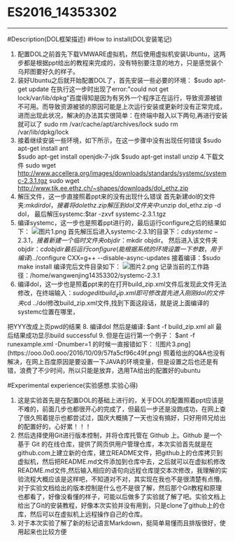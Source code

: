 # ES2016_14353302
***
#Description(DOL框架描述)
#How to install(DOL安装笔记)
1. 配置DOL之前首先下载VMWARE虚拟机，然后使用虚拟机安装Ubuntu，这两步都是根据ppt给出的教程来完成的，没有特别要注意的地方，只是感觉装个乌邦图要好久的样子。
2. 装好Ubuntu之后就开始配置DOL了，首先安装一些必要的环境：
 $sudo apt-get update
 在执行这一步时出现了error:"could not get lock/var/lib/dpkg"百度得知是因为有另外一个程序正在运行，导致资源被锁不可用。而导致资源被锁的原因可能是上次运行安装或更新时没有正常完成，进而出现此状况，解决的办法其实很简单：在终端中敲入以下两句,再进行安装就可以了
 sudo rm /var/cache/apt/archives/lock 
 sudo rm /var/lib/dpkg/lock
3. 接着继续安装一些环境，如下所示，在这一步骤中没有出现任何错误
$sudo apt-get install ant  
$sudo apt-get install openjdk-7-jdk
$sudo apt-get install unzip
4.下载文件
sudo wget <http://www.accellera.org/images/downloads/standards/systemc/systemc-2.3.1.tgz>
sudo wget <http://www.tik.ee.ethz.ch/~shapes/downloads/dol_ethz.zip>
5. 解压文件，这一步直接照着ppt来的没有出现什么错误
 首先新建dol的文件夹:$mkdir dol，
 接着将dolethz.zip解压到dol文件夹中:$unzip dol_ethz.zip -d dol，
 最后解压systemc:$tar -zxvf systemc-2.3.1.tgz
6. 编译systemc，这一步也是照着ppt进行的，最后运行configure之后的结果如下：
![图片1.png](https://ooo.0o0.ooo/2016/10/09/57fa5c55707bd.png)
 首先解压后进入systemc-2.3.1的目录下：$cd systemc-2.3.1，
 接着新建一个临时文件夹objdir：$mkdir objdir。
 然后进入该文件夹objdir：$cd objdir
 最后运行configure(能根据系统的环境设置一下参数，用于编译)$../configure CXX=g++ --disable-async-updates
 接着编译：$sudo make install
 编译完后文件目录如下：
 ![图片2.png](https://ooo.0o0.ooo/2016/10/09/57fa5cf9a280e.png)
 记录当前的工作路径：/home/wangwenjing14353302/systemc-2.3.1
7. 编译dol，这一步也是照着ppt来的在打开build_zip.xml文件后发现此文件无法修改，在终端输入：$sudo gedit build_zip.xml即可修改
  首先进入刚刚dol的文件夹$cd ../dol修改build_zip.xml文件,找到下面这段话，就是说上面编译的systemc位置在哪里，
  <property name="systemc.inc" value="YYY/include"/>
  <property name="systemc.lib" value="YYY/lib-linux/libsystemc.a"/>
把YYY改成上页pwd的结果
8. 编译dol
然后是编译:
$ant -f build_zip.xml all
最后结果成功显示build successful
9. 但是在运行第一个例子：
$ant -f runexample.xml -Dnumber=1
的时候一直报错如下：
![图片3.png](https://ooo.0o0.ooo/2016/10/09/57fa5cf96c49f.png)
照着给出的Q&A也没有解决，在网上百度原因是要设置一下JAVA的环境变量，但是设置之后也还是有错，浪费了不少时间，所以只能是放弃，选用TA给出的配置好的ubuntu

#Experimental experience(实验感想.实验心得)
1. 这是实验首先是在配置DOL的基础上进行的，关于DOL的配置照着ppt应该是不难的，前面几步也都很开心的完成了，但最后一步还是没跑成功，在网上查了很久照着提示也都尝试过，国庆大概搞了一天也没有搞好，只好用师兄给出的配置好的，心好累！！！
2. 然后选择使用Git进行版本控制，并将仓库托管在 Github 上。Github 是一个基于 Git 的在线仓库，提供了网页供用户管理仓库，本次实验首先就是在github.com上建立新的仓库，建立README文件，把github上的仓库拷贝到虚拟机，然后把README.md文件添加到仓库中去，之后就可以在虚拟机修改README.md文件,然后输入相应的语句向远程仓库提交本次修改，我理解的实验流程大概应该是这样吧，不知道对不对，其实现在我也不是很清楚有点懵。对于实验文档给出的版本控制是什么也不是很了解，然后那个Git教程和原理也都看了，好像没看懂的样子，可能以后做多了实验就了解了吧。实验文档上给出了Git的安装教程，好像本次实验并没有用到，只是clone了github上的仓库，然后可以在虚拟机上远程操作自己的仓库。
3. 对于本次实验了解了新的标记语言Markdown，挺简单易懂而且排版很好，使用起来也比较方便
